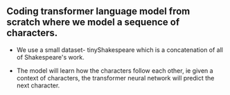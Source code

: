 ## Coding transformer language model from scratch where we model a sequence of characters.

- We use a small dataset- tinyShakespeare which is a concatenation of all of Shakespeare's work.

- The model will learn how the characters follow each other, ie given a context of characters, the transformer neural network will predict the next character.
